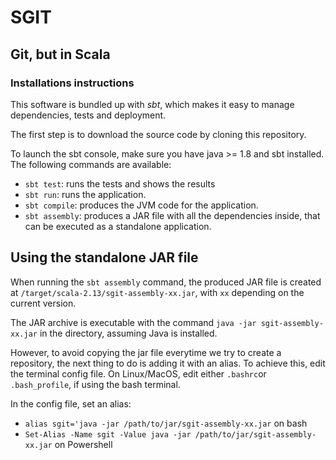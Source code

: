 # SGIT
## Git, but in Scala

### Installations instructions
This software is bundled up with _sbt_, which makes it easy to manage dependencies, tests and deployment.

The first step is to download the source code by cloning this repository.

To launch the sbt console, make sure you have java >= 1.8 and sbt installed. The following commands are available:
- `sbt test`: runs the tests and shows the results
- `sbt run`: runs the application.
- `sbt compile`: produces the JVM code for the application.
- `sbt assembly`: produces a JAR file with all the dependencies inside, that can be executed as a standalone application.

## Using the standalone JAR file
When running the `sbt assembly` command, the produced JAR file is created at `/target/scala-2.13/sgit-assembly-xx.jar`, with `xx` depending on the current version.

The JAR archive is executable with the command `java -jar sgit-assembly-xx.jar` in the directory, assuming Java is installed.

However, to avoid copying the jar file everytime we try to create a repository, the next thing to do is adding it with an alias. To achieve this, edit the terminal config file. On Linux/MacOS, edit either `.bashrc`or `.bash_profile`, if using the bash terminal.

In the config file, set an alias:
- `alias sgit='java -jar /path/to/jar/sgit-assembly-xx.jar` on bash
- `Set-Alias -Name sgit -Value java -jar /path/to/jar/sgit-assembly-xx.jar` on Powershell
